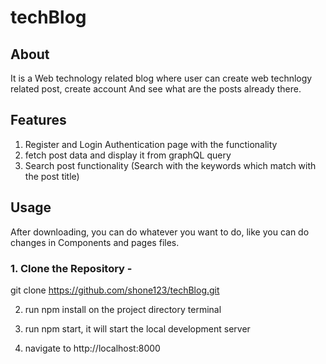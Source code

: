 # techBlog 

## About
  It is a Web technology related blog where user can create web technlogy related post, create account 
  And see what are the posts already there.
 

## Features 

1. Register and Login Authentication page with the functionality
2. fetch post data and display it from graphQL query
3. Search post functionality (Search with the keywords which match with the post title)

## Usage
After downloading, you can do whatever you want to do, like you can do changes in Components and pages files.

### 1. Clone the Repository -
git clone https://github.com/shone123/techBlog.git

2. run npm install on the project directory terminal 

3. run npm start, it will start the local development server

4. navigate to http://localhost:8000




